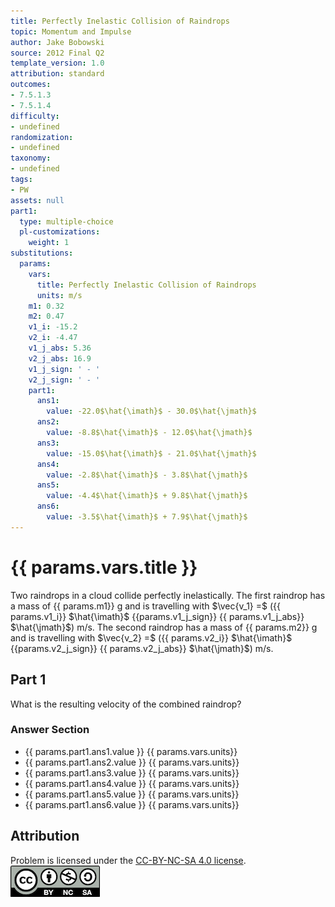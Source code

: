 ```yaml
---
title: Perfectly Inelastic Collision of Raindrops
topic: Momentum and Impulse
author: Jake Bobowski
source: 2012 Final Q2
template_version: 1.0
attribution: standard
outcomes:
- 7.5.1.3
- 7.5.1.4
difficulty:
- undefined
randomization:
- undefined
taxonomy:
- undefined
tags:
- PW
assets: null
part1:
  type: multiple-choice
  pl-customizations:
    weight: 1
substitutions:
  params:
    vars:
      title: Perfectly Inelastic Collision of Raindrops
      units: m/s
    m1: 0.32
    m2: 0.47
    v1_i: -15.2
    v2_i: -4.47
    v1_j_abs: 5.36
    v2_j_abs: 16.9
    v1_j_sign: ' - '
    v2_j_sign: ' - '
    part1:
      ans1:
        value: -22.0$\hat{\imath}$ - 30.0$\hat{\jmath}$
      ans2:
        value: -8.8$\hat{\imath}$ - 12.0$\hat{\jmath}$
      ans3:
        value: -15.0$\hat{\imath}$ - 21.0$\hat{\jmath}$
      ans4:
        value: -2.8$\hat{\imath}$ - 3.8$\hat{\jmath}$
      ans5:
        value: -4.4$\hat{\imath}$ + 9.8$\hat{\jmath}$
      ans6:
        value: -3.5$\hat{\imath}$ + 7.9$\hat{\jmath}$
---
```

# {{ params.vars.title }}
Two raindrops in a cloud collide perfectly inelastically. The first raindrop has a mass of {{ params.m1}} g and is travelling with $\vec{v_1} =$ ({{ params.v1_i}} $\hat{\imath}$ {{params.v1_j_sign}} {{ params.v1_j_abs}} $\hat{\jmath}$) m/s.
The second raindrop has a mass of {{ params.m2}} g and is travelling with $\vec{v_2} =$ ({{ params.v2_i}} $\hat{\imath}$ {{params.v2_j_sign}} {{ params.v2_j_abs}} $\hat{\jmath}$) m/s.
## Part 1

What is the resulting velocity of the combined raindrop?

### Answer Section

- {{ params.part1.ans1.value }} {{ params.vars.units}}
- {{ params.part1.ans2.value }} {{ params.vars.units}}
- {{ params.part1.ans3.value }} {{ params.vars.units}}
- {{ params.part1.ans4.value }} {{ params.vars.units}}
- {{ params.part1.ans5.value }} {{ params.vars.units}}
- {{ params.part1.ans6.value }} {{ params.vars.units}}

## Attribution

Problem is licensed under the [CC-BY-NC-SA 4.0 license](https://creativecommons.org/licenses/by-nc-sa/4.0/).<br> ![The Creative Commons 4.0 license requiring attribution-BY, non-commercial-NC, and share-alike-SA license.](https://raw.githubusercontent.com/firasm/bits/master/by-nc-sa.png)